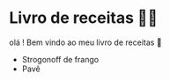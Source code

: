 # Livro de receitas :man_cook:

olá ! Bem vindo ao meu livro de receitas :call_me_hand:



- Strogonoff de frango
- Pavê